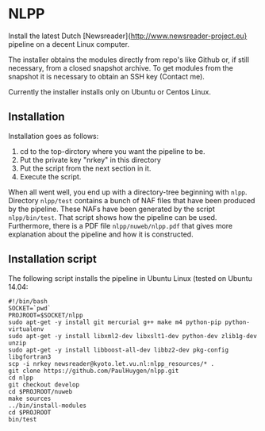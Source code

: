 NLPP
====

Install the latest Dutch [Newsreader]{http://www.newsreader-project.eu} pipeline on a decent Linux computer.

The installer obtains the modules directly from repo's like Github or,
if still necessary, from a closed snapshot archive. To get modules
from the snapshot it is necessary to obtain an SSH key (Contact me). 

Currently the installer installs only on Ubuntu or Centos Linux.

## Installation

Installation goes as follows:

1. cd to the top-dirctory where you want the pipeline to be.
2. Put the private key "nrkey" in this directory
3. Put the script from the next section in it.
4. Execute the script.

When all went well, you end up with a directory-tree beginning with
`nlpp`. Directory `nlpp/test` contains a bunch of NAF files that have
been produced by the pipeline. These NAFs have been generated by the
script `nlpp/bin/test`. That script shows how the pipeline can be
used. Furthermore, there is a PDF file `nlpp/nuweb/nlpp.pdf` that
gives more explanation about the pipeline and how it is constructed. 


## Installation script

The following script installs the pipeline in Ubuntu Linux (tested on
Ubuntu 14.04:

```
#!/bin/bash
SOCKET=`pwd`
PROJROOT=$SOCKET/nlpp
sudo apt-get -y install git mercurial g++ make m4 python-pip python-virtualenv
sudo apt-get -y install libxml2-dev libxslt1-dev python-dev zlib1g-dev unzip
sudo apt-get -y install libboost-all-dev libbz2-dev pkg-config libgfortran3
scp -i nrkey newsreader@kyoto.let.vu.nl:nlpp_resources/* .
git clone https://github.com/PaulHuygen/nlpp.git
cd nlpp
git checkout develop
cd $PROJROOT/nuweb
make sources
../bin/install-modules
cd $PROJROOT
bin/test
```

